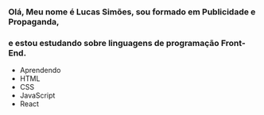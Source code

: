 <!---
Lucas-S-Simoes/Lucas-S-Simoes is a ✨ special ✨ repository because its `README.md` (this file) appears on your GitHub profile.
You can click the Preview link to take a look at your changes.
--->

### Olá, Meu nome é Lucas Simões, sou formado em Publicidade e Propaganda,
### e estou estudando sobre linguagens de programação Front-End.
- Aprendendo
- HTML
- CSS
- JavaScript
- React
